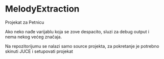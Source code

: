 # MelodyExtraction
Projekat za Petnicu

Ako neko nađe varijablu koja se zove despacito, sluzi za debug output i nema nekog većeg značaja.

Na repozitorijumu se nalazi samo source projekta, za pokretanje je potrebno skinuti JUCE i setupovati projekat
